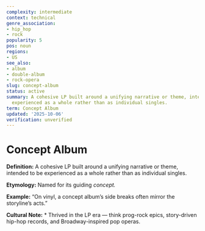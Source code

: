 ```yaml
---
complexity: intermediate
context: technical
genre_association:
- hip_hop
- rock
popularity: 5
pos: noun
regions:
- US
see_also:
- album
- double-album
- rock-opera
slug: concept-album
status: active
summary: A cohesive LP built around a unifying narrative or theme, intended to be
  experienced as a whole rather than as individual singles.
term: Concept Album
updated: '2025-10-06'
verification: unverified
---
```


# Concept Album

**Definition:** A cohesive LP built around a unifying narrative or theme, intended to be experienced as a whole rather than as individual singles.

**Etymology:** Named for its guiding *concept.*

**Example:** “On vinyl, a concept album’s side breaks often mirror the storyline’s acts.”

**Cultural Note:** * Thrived in the LP era — think prog-rock epics, story-driven hip-hop records, and Broadway-inspired pop operas.

